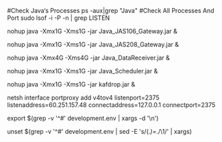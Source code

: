 #Check Java‘s Processes
ps -aux|grep "Java"
#Check All Processes And Port
sudo lsof -i -P -n | grep LISTEN

nohup java -Xmx1G -Xms1G -jar Java_JAS106_Gateway.jar &

nohup java -Xmx1G -Xms1G -jar Java_JAS208_Gateway.jar &

nohup java -Xmx4G -Xms4G -jar Java_DataReceiver.jar &

nohup java -Xmx1G -Xms1G -jar Java_Scheduler.jar &

nohup java -Xmx1G -Xms1G -jar kafdrop.jar &


netsh interface portproxy add v4tov4 listenport=2375 listenaddress=60.251.157.48 connectaddress=127.0.0.1
connectport=2375

export $(grep -v '^#' development.env | xargs -d '\n')

unset $(grep -v '^#' development.env | sed -E 's/(.*)=.*/\1/' | xargs)
